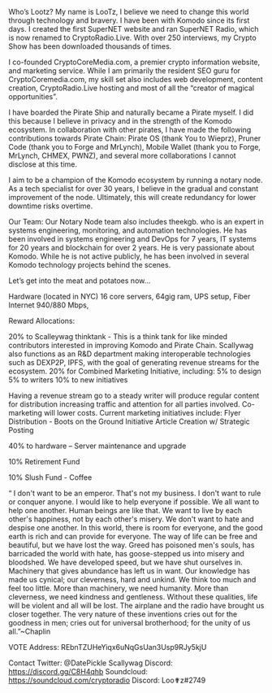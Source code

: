 Who’s Lootz?
My name is LooTz, I believe we need to change this world through technology and bravery. I have been with Komodo since its first days. I created the first SuperNET website and ran SuperNET Radio, which is now renamed to CryptoRadio.Live. With over 250 interviews, my Crypto Show has been downloaded thousands of times.

I co-founded CryptoCoreMedia.com, a premier crypto information website, and marketing service. While I am primarily the resident SEO guru for CryptoCoremedia.com, my skill set also includes web development, content creation, CryptoRadio.Live hosting and most of all the “creator of magical opportunities”.

I have boarded the Pirate Ship and naturally became a Pirate myself. I did this because I believe in privacy and in the strength of the Komodo ecosystem. In collaboration with other pirates, I have made the following contributions towards Pirate Chain: Pirate OS (thank You to Wieprz), Pruner Code (thank you to Forge and MrLynch), Mobile Wallet (thank you to Forge, MrLynch, CHMEX, PWNZ), and several more collaborations I cannot disclose at this time.

I aim to be a champion of the Komodo ecosystem by running a notary node. As a tech specialist for over 30 years, I believe in the gradual and constant improvement of the node. Ultimately, this will create redundancy for lower downtime risks overtime.

Our Team:
Our Notary Node team also includes theekgb. who is an expert in systems engineering, monitoring, and automation technologies. He has been involved in systems engineering and DevOps for 7 years, IT systems for 20 years and blockchain for over 2 years. He is very passionate about Komodo. While he is not active publicly, he has been involved in several Komodo technology projects behind the scenes.

Let’s get into the meat and potatoes now…

Hardware (located in NYC)
16 core servers, 64gig ram, UPS setup, Fiber Internet 940/880 Mbps,

Reward Allocations:

20% to Scalleywag thinktank - This is a think tank for like minded contributors interested in improving Komodo and Pirate Chain. Scallywag also functions as an R&D department making interoperable technologies such as DEXP2P, IPFS, with the goal of generating revenue streams for the ecosystem.
20% for Combined Marketing Initiative, including:
5% to design
5% to writers
10% to new initiatives

Having a revenue stream go to a steady writer will produce regular content for distribution increasing traffic and attention for all parties involved. Co-marketing will lower costs. Current marketing initiatives include:
Flyer Distribution - Boots on the Ground Initiative
Article Creation w/ Strategic Posting

40% to hardware – Server maintenance and upgrade

10% Retirement Fund

10% Slush Fund - Coffee

“ I don't want to be an emperor. That's not my business. I don't want to rule or conquer anyone. I would like to help everyone if possible. We all want to help one another. Human beings are like that. We want to live by each other's happiness, not by each other's misery. We don't want to hate and despise one another. In this world, there is room for everyone, and the good earth is rich and can provide for everyone. The way of life can be free and beautiful, but we have lost the way. Greed has poisoned men's souls, has barricaded the world with hate, has goose-stepped us into misery and bloodshed. We have developed speed, but we have shut ourselves in. Machinery that gives abundance has left us in want. Our knowledge has made us cynical; our cleverness, hard and unkind. We think too much and feel too little. More than machinery, we need humanity. More than cleverness, we need kindness and gentleness. Without these qualities, life will be violent and all will be lost. The airplane and the radio have brought us closer together. The very nature of these inventions cries out for the goodness in men; cries out for universal brotherhood; for the unity of us all.”~Chaplin

VOTE Address: REbnTZUHeYiqx6uNqGsUan3Usp9RJy5kjU

Contact
Twitter: @DatePickle
Scallywag Discord: https://discord.gg/C8H4qhb
Soundcloud: https://soundcloud.com/cryptoradio
Discord: Loo✟z#2749
